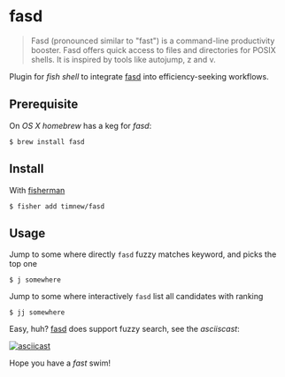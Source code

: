 # fasd

> Fasd (pronounced similar to "fast") is a command-line productivity booster. Fasd offers quick access to files and directories for POSIX shells. It is inspired by tools like autojump, z and v.

Plugin for *fish shell* to integrate [fasd] into efficiency-seeking workflows.

## Prerequisite

On *OS X* *homebrew* has a keg for *fasd*:

```fish
$ brew install fasd
```

## Install

With [fisherman]

```fish
$ fisher add timnew/fasd
```

## Usage

Jump to some where directly
`fasd` fuzzy matches keyword, and picks the top one
```
$ j somewhere
```

Jump to some where interactively
`fasd` list all candidates with ranking
```
$ jj somewhere
```

Easy, huh? [fasd] does support fuzzy search, see the *asciiscast*:

[![asciicast](https://asciinema.org/a/6t3tuvd8ajy0ztg99epi48ki8.png)](https://asciinema.org/a/6t3tuvd8ajy0ztg99epi48ki8)

Hope you have a _fast_ swim!

[fasd]: https://github.com/clvv/fasd

[fisherman]: https://github.com/fisherman/fisherman
